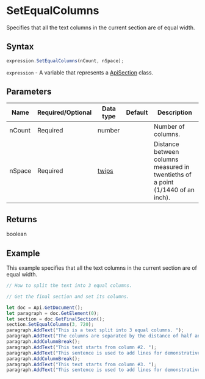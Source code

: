 # SetEqualColumns

Specifies that all the text columns in the current section are of equal width.

## Syntax

```javascript
expression.SetEqualColumns(nCount, nSpace);
```

`expression` - A variable that represents a [ApiSection](../ApiSection.md) class.

## Parameters

| **Name** | **Required/Optional** | **Data type** | **Default** | **Description** |
| ------------- | ------------- | ------------- | ------------- | ------------- |
| nCount | Required | number |  | Number of columns. |
| nSpace | Required | [twips](../../Enumeration/twips.md) |  | Distance between columns measured in twentieths of a point (1/1440 of an inch). |

## Returns

boolean

## Example

This example specifies that all the text columns in the current section are of equal width.

```javascript editor-docx
// How to split the text into 3 equal columns.

// Get the final section and set its columns.

let doc = Api.GetDocument();
let paragraph = doc.GetElement(0);
let section = doc.GetFinalSection();
section.SetEqualColumns(3, 720);
paragraph.AddText("This is a text split into 3 equal columns. ");
paragraph.AddText("The columns are separated by the distance of half an inch.");
paragraph.AddColumnBreak();
paragraph.AddText("This text starts from column #2. ");
paragraph.AddText("This sentence is used to add lines for demonstrative purposes.");
paragraph.AddColumnBreak();
paragraph.AddText("This text starts from column #3. ");
paragraph.AddText("This sentence is used to add lines for demonstrative purposes.");
```
